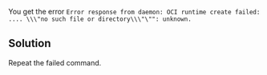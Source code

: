 You get the error `Error response from daemon: OCI runtime create failed: .... \\\"no such file or directory\\\"\"": unknown.`

## Solution

Repeat the failed command. 